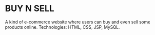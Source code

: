 # BUY N SELL
A kind of e-commerce website where users can buy and even sell some products online.
Technologies: HTML, CSS, JSP, MySQL.
